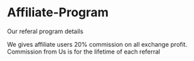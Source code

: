 # Affiliate-Program
Our referal program details

We gives affiliate users 20% commission on all exchange profit. Commission from Us is for the lifetime of each referral
